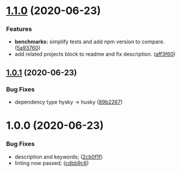 # [1.1.0](https://github.com/xobotyi/is-plain-obj/compare/v1.0.1...v1.1.0) (2020-06-23)


### Features

* **benchmarks:** simplify tests and add npm version to compare. ([5a93760](https://github.com/xobotyi/is-plain-obj/commit/5a937608dcd40d22ec0f4eb4e7f3934ee2c6155b))
* add related projects block to readme and fix description. ([aff3f60](https://github.com/xobotyi/is-plain-obj/commit/aff3f60be718a8deaf95975791af77d9d9df3b1b))

## [1.0.1](https://github.com/xobotyi/is-plain-obj/compare/v1.0.0...v1.0.1) (2020-06-23)


### Bug Fixes

* dependency type hysky -> husky ([89b2267](https://github.com/xobotyi/is-plain-obj/commit/89b2267e1b5cca4be9f848a9fbd01f47a54a913b))

# 1.0.0 (2020-06-23)


### Bug Fixes

* description and keywords; ([2cb0f1f](https://github.com/xobotyi/is-plain-obj/commit/2cb0f1f6de24189ed40cf2db4ef930c03994e092))
* linting now passed; ([cdbb9c6](https://github.com/xobotyi/is-plain-obj/commit/cdbb9c627c9afd09f6a61d66cdf4389da9118ad0))

